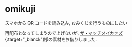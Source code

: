 # omikuji

スマホから QR コードを読み込み, おみくじを行うものにしたい

再配布となってしまうので上げないが, [ザ・マッチメイカァズ](http://osabisi.sakura.ne.jp/m2/){:target="_blanck"}様の素材をお借りしました.